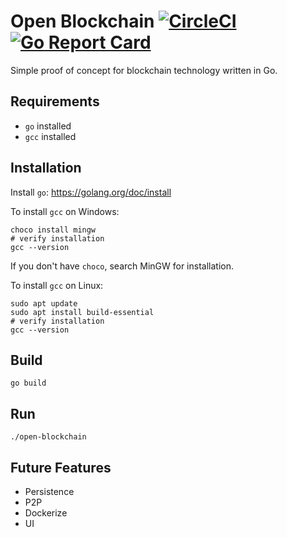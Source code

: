 # Open Blockchain [![CircleCI](https://circleci.com/gh/laupski/open-blockchain.svg?style=svg)](https://circleci.com/gh/laupski/open-blockchain) [![Go Report Card](https://goreportcard.com/badge/github.com/laupski/open-blockchain)](https://goreportcard.com/report/github.com/laupski/open-blockchain)
Simple proof of concept for blockchain technology written in Go.

## Requirements
* `go` installed
* `gcc` installed 

## Installation
Install `go`: https://golang.org/doc/install

To install `gcc` on Windows: 
```
choco install mingw
# verify installation
gcc --version
```
If you don't have `choco`, search MinGW for installation.

To install `gcc` on Linux:
```
sudo apt update
sudo apt install build-essential
# verify installation
gcc --version
```

## Build 
`go build`

## Run
`./open-blockchain`

## Future Features
* Persistence
* P2P
* Dockerize
* UI
